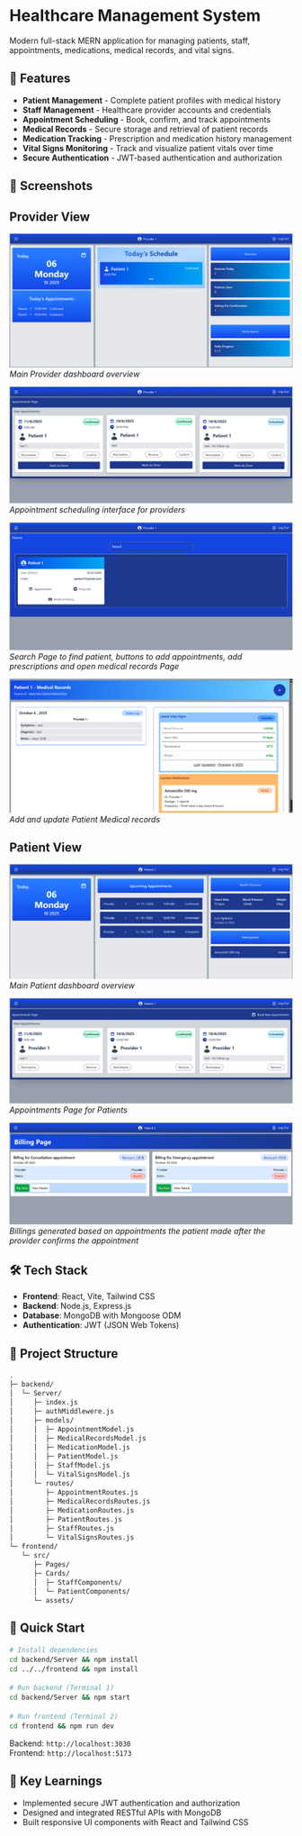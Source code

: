 # Healthcare Management System

Modern full-stack MERN application for managing patients, staff, appointments, medications, medical records, and vital signs.

## 🎯 Features

- **Patient Management** - Complete patient profiles with medical history
- **Staff Management** - Healthcare provider accounts and credentials
- **Appointment Scheduling** - Book, confirm, and track appointments
- **Medical Records** - Secure storage and retrieval of patient records
- **Medication Tracking** - Prescription and medication history management
- **Vital Signs Monitoring** - Track and visualize patient vitals over time
- **Secure Authentication** - JWT-based authentication and authorization

## 📸 Screenshots

## Provider View

![ProviderDashboard](./screenshots/Provider_Dashboard.png)
*Main Provider dashboard overview*

![ProviderAppointments](./screenshots/Provider_AppointmentPage.png)
*Appointment scheduling interface for providers*

![SearchPatient](./screenshots/SerchPatient.png)
*Search Page to find patient, buttons to add appointments, add prescriptions and open medical records Page*

![MedicalRecords](./screenshots/MedicalRecords.png)
*Add and update Patient Medical records*

## Patient View

![PatientDashboard](./screenshots/Patient_Dashboard.png)
*Main Patient dashboard overview*

![PatientAppointments](./screenshots/Patient_AppointmentsPage.png)
*Appointments Page for Patients*

![PatientBilling](./screenshots/Patient_BillingPage.png)
*Billings generated based on appointments the patient made after the provider confirms the appointment*

## 🛠️ Tech Stack

- **Frontend**: React, Vite, Tailwind CSS
- **Backend**: Node.js, Express.js
- **Database**: MongoDB with Mongoose ODM
- **Authentication**: JWT (JSON Web Tokens)

## 📁 Project Structure

```
.
├─ backend/
│  └─ Server/
│     ├─ index.js
│     ├─ authMiddlewere.js
│     ├─ models/
│     │  ├─ AppointmentModel.js
│     │  ├─ MedicalRecordsModel.js
│     │  ├─ MedicationModel.js
│     │  ├─ PatientModel.js
│     │  ├─ StaffModel.js
│     │  └─ VitalSignsModel.js
│     └─ routes/
│        ├─ AppointmentRoutes.js
│        ├─ MedicalRecordsRoutes.js
│        ├─ MedicationRoutes.js
│        ├─ PatientRoutes.js
│        ├─ StaffRoutes.js
│        └─ VitalSignsRoutes.js
└─ frontend/
   └─ src/
      ├─ Pages/
      ├─ Cards/
      │  ├─ StaffComponents/
      │  └─ PatientComponents/
      └─ assets/
```

## 🚀 Quick Start

```bash
# Install dependencies
cd backend/Server && npm install
cd ../../frontend && npm install

# Run backend (Terminal 1)
cd backend/Server && npm start

# Run frontend (Terminal 2)
cd frontend && npm run dev
```

Backend: `http://localhost:3030`  
Frontend: `http://localhost:5173`

## 📝 Key Learnings

- Implemented secure JWT authentication and authorization
- Designed and integrated RESTful APIs with MongoDB
- Built responsive UI components with React and Tailwind CSS
